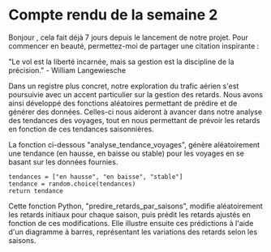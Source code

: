 # Compte rendu de la semaine 2

Bonjour , cela fait déjà 7 jours depuis le lancement de notre projet. Pour commencer en beauté, permettez-moi de partager une citation inspirante :

"Le vol est la liberté incarnée, mais sa gestion est la discipline de la précision." - William Langewiesche

Dans un registre plus concret, notre exploration du trafic aérien s'est poursuivie avec un accent particulier sur la gestion des retards. Nous avons ainsi développé des fonctions aléatoires permettant de prédire et de générer des données. Celles-ci nous aideront à avancer dans notre analyse des tendances des voyages, tout en nous permettant de prévoir les retards en fonction de ces tendances saisonnières.

La fonction ci-dessous "analyse_tendance_voyages", génère aléatoirement une tendance (en hausse, en baisse ou stable) pour les voyages en se basant sur les données fournies.


    tendances = ["en hausse", "en baisse", "stable"]
    tendance = random.choice(tendances)
    return tendance


Cette fonction Python, "predire_retards_par_saisons", modifie aléatoirement les retards initiaux pour chaque saison, puis prédit les retards ajustés en fonction de ces modifications. Elle illustre ensuite ces prédictions à l'aide d'un diagramme à barres, représentant les variations des retards selon les saisons.

